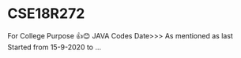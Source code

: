 # CSE18R272
For College Purpose
👍😊
JAVA Codes 
Date>>> As mentioned as last 
      Started from 15-9-2020 to ...
              
              
    
